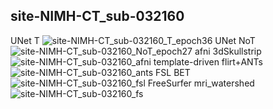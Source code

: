 site-NIMH-CT_sub-032160
---
UNet T
![site-NIMH-CT_sub-032160_T_epoch36](https://github.com/TingsterX/PRIME-DE/blob/master/BrainExtraction/vcheck/site-NIMH-CT_sub-032160_T_epoch36.png)
UNet NoT
![site-NIMH-CT_sub-032160_NoT_epoch27](https://github.com/TingsterX/PRIME-DE/blob/master/BrainExtraction/vcheck/site-NIMH-CT_sub-032160_NoT_epoch27.png)
afni 3dSkullstrip
![site-NIMH-CT_sub-032160_afni](https://github.com/TingsterX/PRIME-DE/blob/master/BrainExtraction/vcheck/site-NIMH-CT_sub-032160_afni.png)
template-driven flirt+ANTs
![site-NIMH-CT_sub-032160_ants](https://github.com/TingsterX/PRIME-DE/blob/master/BrainExtraction/vcheck/site-NIMH-CT_sub-032160_ants.png)
FSL BET
![site-NIMH-CT_sub-032160_fsl](https://github.com/TingsterX/PRIME-DE/blob/master/BrainExtraction/vcheck/site-NIMH-CT_sub-032160_fsl.png)
FreeSurfer mri_watershed
![site-NIMH-CT_sub-032160_fs](https://github.com/TingsterX/PRIME-DE/blob/master/BrainExtraction/vcheck/site-NIMH-CT_sub-032160_fs.png)

